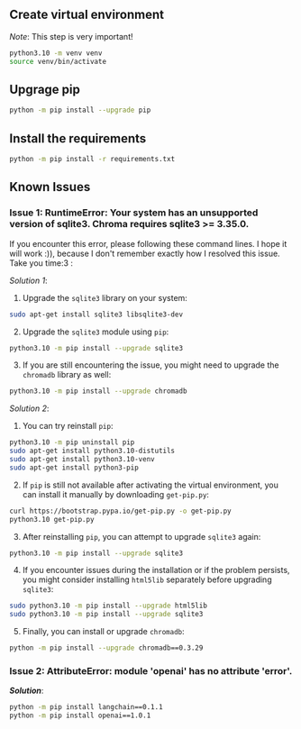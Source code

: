 ## Create virtual environment

*Note*: This step is very important!

```bash
python3.10 -m venv venv
source venv/bin/activate 
```

## Upgrage pip

```bash
python -m pip install --upgrade pip
```

## Install the requirements

```bash
python -m pip install -r requirements.txt
```

## Known Issues

### Issue 1: RuntimeError: Your system has an unsupported version of sqlite3. Chroma requires sqlite3 >= 3.35.0.

If you encounter this error, please following these command lines. I hope it will work :)), because I don't remember exactly how I resolved this issue. Take you time:3 :

*Solution 1*:

1. Upgrade the `sqlite3` library on your system:
```bash 
sudo apt-get install sqlite3 libsqlite3-dev
```
2. Upgrade the `sqlite3` module using `pip`:
```bash
python3.10 -m pip install --upgrade sqlite3
```
3. If you are still encountering the issue, you might need to upgrade the `chromadb` library as well:
```bash
python3.10 -m pip install --upgrade chromadb
```
*Solution 2*:

1. You can try reinstall `pip`:
```bash
python3.10 -m pip uninstall pip
sudo apt-get install python3.10-distutils
sudo apt-get install python3.10-venv 
sudo apt-get install python3-pip
```
2. If `pip` is still not available after activating the virtual environment, you can install it manually by downloading `get-pip.py`:
```bash
curl https://bootstrap.pypa.io/get-pip.py -o get-pip.py
python3.10 get-pip.py
```
3. After reinstalling `pip`, you can attempt to upgrade `sqlite3` again:
```bash
python3.10 -m pip install --upgrade sqlite3
```
4. If you encounter issues during the installation or if the problem persists, you might consider installing `html5lib` separately before upgrading `sqlite3`:
```bash
sudo python3.10 -m pip install --upgrade html5lib
sudo python3.10 -m pip install --upgrade sqlite3
```
5. Finally, you can install or upgrade `chromadb`:
```bash
python -m pip install --upgrade chromadb==0.3.29
```

### Issue 2: AttributeError: module 'openai' has no attribute 'error'.

***Solution***:
```bash
python -m pip install langchain==0.1.1
python -m pip install openai==1.0.1
```
